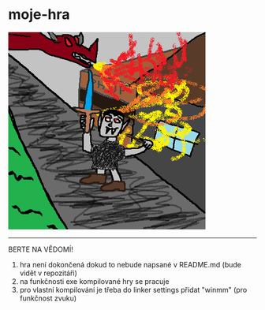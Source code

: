 # moje-hra
![Logo](resources/extras/icon.png)

----------------

BERTE NA VĚDOMÍ!
1. hra není dokončená dokud to nebude napsané v README.md (bude vidět v repozitáři)
2. na funkčnosti exe kompilované hry se pracuje
3. pro vlastní kompilování je třeba do linker settings přidat "winmm" (pro funkčnost zvuku)